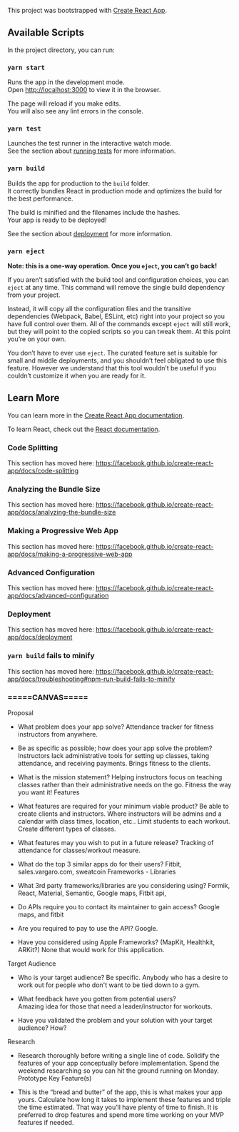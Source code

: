 This project was bootstrapped with [Create React App](https://github.com/facebook/create-react-app).

## Available Scripts

In the project directory, you can run:

### `yarn start`

Runs the app in the development mode.<br />
Open [http://localhost:3000](http://localhost:3000) to view it in the browser.

The page will reload if you make edits.<br />
You will also see any lint errors in the console.

### `yarn test`

Launches the test runner in the interactive watch mode.<br />
See the section about [running tests](https://facebook.github.io/create-react-app/docs/running-tests) for more information.

### `yarn build`

Builds the app for production to the `build` folder.<br />
It correctly bundles React in production mode and optimizes the build for the best performance.

The build is minified and the filenames include the hashes.<br />
Your app is ready to be deployed!

See the section about [deployment](https://facebook.github.io/create-react-app/docs/deployment) for more information.

### `yarn eject`

**Note: this is a one-way operation. Once you `eject`, you can’t go back!**

If you aren’t satisfied with the build tool and configuration choices, you can `eject` at any time. This command will remove the single build dependency from your project.

Instead, it will copy all the configuration files and the transitive dependencies (Webpack, Babel, ESLint, etc) right into your project so you have full control over them. All of the commands except `eject` will still work, but they will point to the copied scripts so you can tweak them. At this point you’re on your own.

You don’t have to ever use `eject`. The curated feature set is suitable for small and middle deployments, and you shouldn’t feel obligated to use this feature. However we understand that this tool wouldn’t be useful if you couldn’t customize it when you are ready for it.

## Learn More

You can learn more in the [Create React App documentation](https://facebook.github.io/create-react-app/docs/getting-started).

To learn React, check out the [React documentation](https://reactjs.org/).

### Code Splitting

This section has moved here: https://facebook.github.io/create-react-app/docs/code-splitting

### Analyzing the Bundle Size

This section has moved here: https://facebook.github.io/create-react-app/docs/analyzing-the-bundle-size

### Making a Progressive Web App

This section has moved here: https://facebook.github.io/create-react-app/docs/making-a-progressive-web-app

### Advanced Configuration

This section has moved here: https://facebook.github.io/create-react-app/docs/advanced-configuration

### Deployment

This section has moved here: https://facebook.github.io/create-react-app/docs/deployment

### `yarn build` fails to minify

This section has moved here: https://facebook.github.io/create-react-app/docs/troubleshooting#npm-run-build-fails-to-minify


### =====CANVAS=====
Proposal

- What problem does your app solve?  Attendance tracker for fitness instructors from anywhere.  

- Be as specific as possible; how does your app solve the problem?
Instructors lack administrative tools for setting up classes, taking attendance, and receiving payments.  Brings fitness to the clients.  

- What is the mission statement?
Helping instructors focus on teaching classes rather than their administrative needs on the go.  Fitness the way you want it!
Features

- What features are required for your minimum viable product?
Be able to create clients and instructors.  Where instructors will be admins and a calendar with class times, location, etc..  Limit students to each workout.  Create different types of classes.  

- What features may you wish to put in a future release?
Tracking of attendance for classes/workout measure.


- What do the top 3 similar apps do for their users?
Fitbit, sales.vargaro.com, sweatcoin 
Frameworks - Libraries

- What 3rd party frameworks/libraries are you considering using?
Formik, React, Material, Semantic, Google maps, Fitbit api, 

- Do APIs require you to contact its maintainer to gain access?
Google maps, and fitbit

- Are you required to pay to use the API?
Google.  

- Have you considered using Apple Frameworks? (MapKit, Healthkit, ARKit?)
None that would work for this application.

Target Audience

- Who is your target audience? Be specific.
Anybody who has a desire to work out for people who don't want to be tied down to a gym.


- What feedback have you gotten from potential users?  
Amazing idea for those that need a leader/instructor for workouts.


- Have you validated the problem and your solution with your target audience? How?



Research

- Research thoroughly before writing a single line of code. Solidify the features of your app conceptually before implementation. Spend the weekend researching so you can hit the ground running on Monday.
Prototype Key Feature(s)

- This is the “bread and butter” of the app, this is what makes your app yours. Calculate how long it takes to implement these features and triple the time estimated. That way you’ll have plenty of time to finish. It is preferred to drop features and spend more time working on your MVP features if needed.


